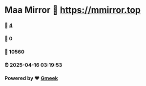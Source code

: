 # Maa Mirror :link: https://mmirror.top 
### :page_facing_up: [4](https://mmirror.top/tag.html) 
### :speech_balloon: 0 
### :hibiscus: 10560 
### :alarm_clock: 2025-04-16 03:19:53 
### Powered by :heart: [Gmeek](https://github.com/Meekdai/Gmeek)
